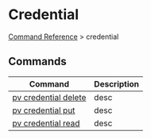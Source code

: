 # Credential
[Command Reference](../../../README.md#command-reference) > credential

## Commands
| Command | Description |
| --- | --- |
| [pv credential delete](./delete.md) | desc |
| [pv credential put](./put.md) | desc |
| [pv credential read](./read.md) | desc |